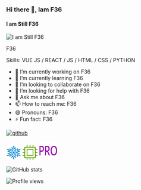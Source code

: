 ### Hi there 👋, Iam F36
#### I am Still F36
![I am Still F36](https://telegra.ph/file/0eb4d9565c4cd79c25e2c.jpg)

F36

Skills: VUE JS / REACT / JS / HTML / CSS / PYTHON

- 🔭 I’m currently working on F36 
- 🌱 I’m currently learning F36 
- 👯 I’m looking to collaborate on F36 
- 🤔 I’m looking for help with F36 
- 💬 Ask me about F36 
- 📫 How to reach me: F36 
- 😄 Pronouns: F36 
- ⚡ Fun fact: F36 


[<img src='https://cdn.jsdelivr.net/npm/simple-icons@3.0.1/icons/github.svg' alt='github' height='40'>](https://github.com/F36)  

<a href='https://archiveprogram.github.com/'><img src='https://raw.githubusercontent.com/acervenky/animated-github-badges/master/assets/acbadge.gif' width='40' height='40'></a> <a href='https://docs.github.com/en/developers'><img src='https://raw.githubusercontent.com/acervenky/animated-github-badges/master/assets/devbadge.gif' width='40' height='40'></a> <a href='https://github.com/pricing'><img src='https://raw.githubusercontent.com/acervenky/animated-github-badges/master/assets/pro.gif' width='50' height='50'></a>

![GitHub stats](https://github-readme-stats.vercel.app/api?username=F36&show_icons=true)  

![Profile views](https://gpvc.arturio.dev/F36)  
